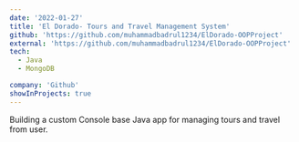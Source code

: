 ```yaml
---
date: '2022-01-27'
title: 'El Dorado- Tours and Travel Management System'
github: 'https://github.com/muhammadbadrul1234/ElDorado-OOPProject'
external: 'https://github.com/muhammadbadrul1234/ElDorado-OOPProject'
tech:
  - Java
  - MongoDB

company: 'Github'
showInProjects: true
---
```


Building a custom Console base Java app for managing tours and travel from user.
